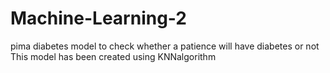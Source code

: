 # Machine-Learning-2
pima diabetes model to check whether a patience will have diabetes or not 
This model has been created using KNNalgorithm
